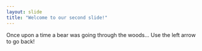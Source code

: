 ```yaml
---
layout: slide
title: "Welcome to our second slide!"
---
```

Once upon a time a bear was going through the woods...
Use the left arrow to go back!
